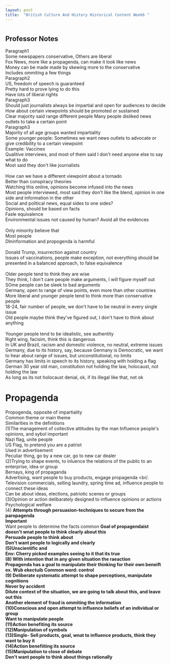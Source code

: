 ```yaml
---
layout: post
title:  "British Culture And History Historical Content Week6 "
---
```

# 
## Professor Notes
Paragraph1 <br/>
Some newspapers conservative, Others are liberal <br/>
Fox News, more like a propagenda, can make it look like news <br/>
Money can be made made by skewing more to the conservative <br/>
Includes ommiting a few things <br/>
Paragraph2 <br/>
US, freedom of speech is guaranteed <br/>
Pretty hard to prove lying to do this <br/>
Have lots of liberal rights <br/>
Paragraph3 <br/>
Should just journalists always be impartial and open for audiences to decide <br/>
How about certain viewpoints should be promoted or sustained <br/>
Clear majority said range different people 
Many people disliked news outlets to take a certain point <br/>
Paragraph3 <br/>
Majority of all age groups wanted impartiality <br/>
Some younger people: Sometimes we want news outlets to advocate or give credibility to a certain viewpoint <br/>
Example: Vaccines <br/>
Qualitive interviews, and most of them said I don't need anyone else to say what to do <br/>
Most said they don't like journalists <br/>
 <br/>
How can we have a different viewpoint about a tornado <br/>
Better than conspiracy theories <br/>
Watching this online, opinions become infused into the news <br/>
Most people interviewed, most said they don't like the blend, opinion in one side and information in the other <br/>
Social and political news, equal sides to one sides? <br/>
Opinions, should be based on facts <br/>
Fasle equivalence <br/>
Environmental issues not caused by human? Avoid all the evidences <br/>
<br/>
Only minority believe that <br/> 
Most people  <br/>
DIninformation and propogenda is harmful <br/>
<br/>
Donald Trump, insurrection against country <br/>
Issues of vaccinations, people make exception, not everything should be presented in a balanced approach, to false equivalence <br/>
<br/>
Older people tend to think they are wise <br/>
They think, I don't care people make arguments, I will figure myself out <br/>
SOme people can be sleek to bad arguments <br/>
Germany, open to range of view points, even more than other countries <br/>
More liberal and younger people tend to think more than conservative people <br/>
18-24, fair number of people, we don't have to be neutral in every single issue <br/>
Old people maybe think they've figured out, I don't have to think about anything <br/>
 <br/>
 Younger people tend to be idealistic, see authentity <br/>
 Right wing, facisim, think this is dangerous <br/>
 In UK and Brazil, racism and domestic violence, no neutral, extreme issues <br/>
Germany, due to its history, say, because Germany is Democratic, we want to hear about range of issues, but unconstitutional, no limits <br/>
Germany has limits in speech to its history, speaking with holding a flag <br/>
German 30 year old man, constitution not holding the law, holocaust, not holding the law <br/>
As long as its not holocaust denial, ok, if its illegal like that, not ok <br/>
 
# Propagenda
Propogenda, opposite of impartiality <br/>
Common theme or main theme <br/>
Similarities in the definitions <br/>
(1)The management of collective attitudes by the man
Influence people's opinions, and sybol important <br/>
Nazi flag, unite people <br/>
US Flag, to pretend you are a patriot <br/>
Used in advertisement <br/>
Peculiar thing, go by a new car, go to new car dealer <br/>
(2)Trying to shape events, to inluence the relations of the public to an enterprise, idea or group <br/>
Bernays, king of propaganda <br/>
Advertising, want people to buy products, engage propagenda <br/.
Television commercials, selling laundry, spring time ad, influence people to connect these ideas <br/>
Can be about ideas, elections, patriotic scenes or groups <br/>
(3)Opinion or action delibarately designed to influence opinions or actions <br/>
Psychological welfare <br/>
(4) **Attempts through persuasion-techniques to secure from the paropagenda <br/>
Important** <br/>
Want people to determine the facts common <b r/>
Goal of propagendaist doesn't wnat people to think clearly about this <br/>
Persuade people to think about <br/>
Don't want people to logically and clearly <br/>
(5)Unscientific and <br/>
Env: Cherry picked examples seeing to it that its true <br/>
(8) WIth intention that in any given situation the raeaction <br/>
Propagenda has a goal to manipulate their thinking for their own beneift <br/>
ex. Wub ekectuib 
Common word: control <br/>
(9) Deliberate systematic attempt to shape perceptions, manipulate cognitions <br/>
Never by accident <br/>
Dilute context of the situation, we are going to talk about this, and leave out this <br/>
Another element of fraud is ommiting the information <br/>
(10)Conscious and open attempt to influence beliefs of an individual or group <br/>
Want to manipulate people <br/>
(11)Action benefiting its source <br/>
(12)Manipulation of symbols <br/>
(13)Single-
Sell products, goal, wnat to influence products, think they want to buy it <br/>
(14)Action benefiiting its source <br/>
(15)Manipulation to close of debate <br/>
Don't want people to think about things rationally <br/>
